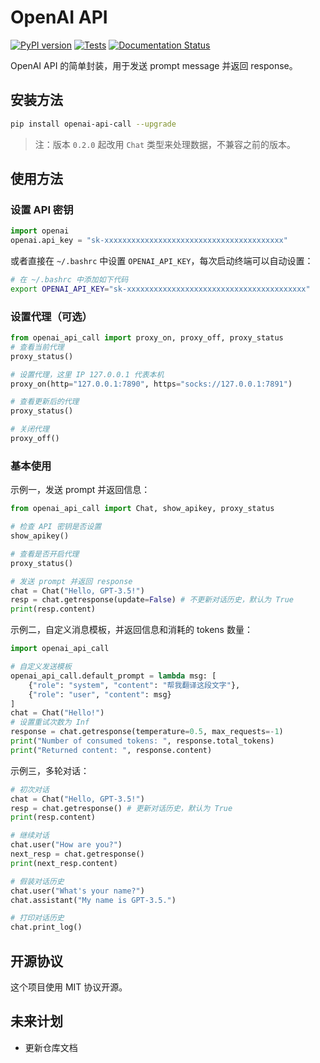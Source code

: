 # OpenAI API 
[![PyPI version](https://img.shields.io/pypi/v/openai_api_call.svg)](https://pypi.python.org/pypi/openai_api_call)
[![Tests](https://github.com/RexWzh/openai_api_call/actions/workflows/test.yml/badge.svg)](https://github.com/RexWzh/openai_api_call/actions/workflows/test.yml/)
[![Documentation Status](https://img.shields.io/badge/docs-github_pages-blue.svg)](https://apicall.wzhecnu.cn)

<!-- 
[![Updates](https://pyup.io/repos/github/RexWzh/openai_api_call/shield.svg)](https://pyup.io/repos/github/RexWzh/openai_api_call/) 
-->

OpenAI API 的简单封装，用于发送 prompt message 并返回 response。

## 安装方法

```bash
pip install openai-api-call --upgrade
```

> 注：版本 `0.2.0` 起改用 `Chat` 类型来处理数据，不兼容之前的版本。

## 使用方法

### 设置 API 密钥

```py
import openai
openai.api_key = "sk-xxxxxxxxxxxxxxxxxxxxxxxxxxxxxxxxxxxxxxxx"
```

或者直接在 `~/.bashrc` 中设置 `OPENAI_API_KEY`，每次启动终端可以自动设置：

```bash
# 在 ~/.bashrc 中添加如下代码
export OPENAI_API_KEY="sk-xxxxxxxxxxxxxxxxxxxxxxxxxxxxxxxxxxxxxxxx"
```

### 设置代理（可选）

```py
from openai_api_call import proxy_on, proxy_off, proxy_status
# 查看当前代理
proxy_status()

# 设置代理，这里 IP 127.0.0.1 代表本机
proxy_on(http="127.0.0.1:7890", https="socks://127.0.0.1:7891")

# 查看更新后的代理
proxy_status()

# 关闭代理
proxy_off() 
```

### 基本使用

示例一，发送 prompt 并返回信息：
```python
from openai_api_call import Chat, show_apikey, proxy_status

# 检查 API 密钥是否设置
show_apikey()

# 查看是否开启代理
proxy_status()

# 发送 prompt 并返回 response
chat = Chat("Hello, GPT-3.5!")
resp = chat.getresponse(update=False) # 不更新对话历史，默认为 True
print(resp.content)
```


示例二，自定义消息模板，并返回信息和消耗的 tokens 数量：

```python
import openai_api_call

# 自定义发送模板
openai_api_call.default_prompt = lambda msg: [
    {"role": "system", "content": "帮我翻译这段文字"},
    {"role": "user", "content": msg}
]
chat = Chat("Hello!")
# 设置重试次数为 Inf
response = chat.getresponse(temperature=0.5, max_requests=-1)
print("Number of consumed tokens: ", response.total_tokens)
print("Returned content: ", response.content)
```

示例三，多轮对话：

```python
# 初次对话
chat = Chat("Hello, GPT-3.5!")
resp = chat.getresponse() # 更新对话历史，默认为 True
print(resp.content)

# 继续对话
chat.user("How are you?")
next_resp = chat.getresponse()
print(next_resp.content)

# 假装对话历史
chat.user("What's your name?")
chat.assistant("My name is GPT-3.5.")

# 打印对话历史
chat.print_log()
```

## 开源协议

这个项目使用 MIT 协议开源。

## 未来计划

* 更新仓库文档